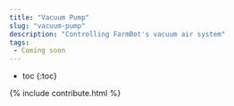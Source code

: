 ```yaml
---
title: "Vacuum Pump"
slug: "vacuum-pump"
description: "Controlling FarmBot's vacuum air system"
tags:
 - Coming soon
---
```


* toc
{:toc}

{% include contribute.html %}
